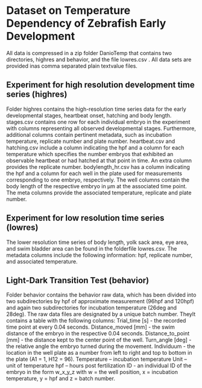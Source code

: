 # Dataset on Temperature Dependency of Zebrafish Early Development 

All data is compressed in a zip folder DanioTemp  that contains two directories, highres and behavior, and the file lowres.csv . All data sets are provided inas comma separated plain textvalue files.

## Experiment for high resolution development time series (highres)

Folder highres contains the high-resolution time series data for the early developmental stages, heartbeat onset, hatching and body length.
stages.csv contains one row for each individual embryo in the experiment with columns representing all observed developmental stages. Furthermore, additional columns contain pertinent metadata, such as incubation temperature, replicate number and plate number.
heartbeat.csv and hatching.csv include a column indicating the hpf and a column for each temperature which specifies the number embryos that exhibited an observable heartbeat or had hatched at that point in time. An extra column provides the replicate number.
bodylength_hr.csv has a column indicating the hpf and a column for each well in the plate used for measurements corresponding to one embryo, respectively. The well columns contain the body length of the respective embryo in µm at the associated time point. The meta columns  provide the associated temperature, replicate and plate number. 

## Experiment for low resolution time series (lowres)

The lower resolution time series of body length, yolk sack area, eye area, and swim bladder area can be found in the folderfile lowres.csv. The metadata columns include the following information: hpf, replicate number, and associated temperature.

## Light-Dark Transition Test (behavior)

Folder behavior contains the behavior raw data, which has been divided into two subdirectories by hpf of approximate measurement (96hpf and 120hpf) and again two subdirectories for incubation temperature (26deg and 28deg). The raw data files are designated by a unique batch number. TheyIt contains a table with the following columns: 
Trial_time [s] - the recorded time point at every 0.04 seconds.
Distance_moved [mm] - the swim distance of the embryo in the respective 0.04 seconds.
Distance_to_point [mm] - the distance kept to the center point of the well.
Turn_angle [deg] - the relative angle the embryo turned during the movement.
Individuum - the location in the well plate as a number from left to right and top to bottom in the plate (A1 = 1, H12 = 96).
Temperature – incubation temperature
Unit – unit of temperature
hpf – hours post fertilization 
ID - an individual ID of the embryo in the form w_x_y_z with w = the well position, x = incubation temperature, y = hpf and z = batch number.
